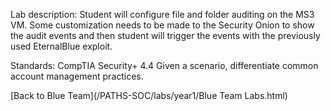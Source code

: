 Lab description: Student will configure file and folder auditing on the MS3 VM.  Some customization needs to be made to the Security Onion to show the audit events and then student will trigger the events with the previously used EternalBlue exploit.

Standards: CompTIA Security+ 4.4 Given a scenario, differentiate common account management practices.

[Back to Blue Team](/PATHS-SOC/labs/year1/Blue Team Labs.html)
